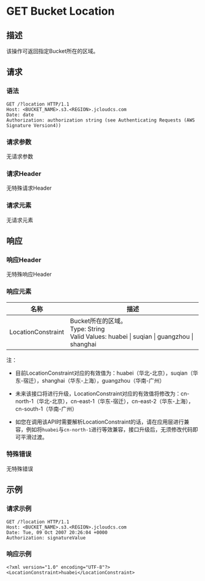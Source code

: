 # GET Bucket Location

## 描述

该操作可返回指定Bucket所在的区域。

## 请求

### 语法

```
GET /?location HTTP/1.1
Host: <BUCKET_NAME>.s3.<REGION>.jcloudcs.com
Date: date
Authorization: authorization string (see Authenticating Requests (AWS Signature Version4))
```

### 请求参数
无请求参数

### 请求Header
无特殊请求Header

### 请求元素
无请求元素

## 响应

### 响应Header
无特殊响应Header

### 响应元素

名称|描述
-|-
LocationConstraint|Bucket所在的区域。<br>Type: String<br>Valid Values: huabei \| suqian \| guangzhou \| shanghai

注：

- 目前LocationConstraint对应的有效值为：huabei（华北-北京），suqian（华东-宿迁），shanghai（华东-上海），guangzhou（华南-广州）

- 未来该接口将进行升级，LocationConstraint对应的有效值将修改为：cn-north-1（华北-北京），cn-east-1（华东-宿迁），cn-east-2（华东-上海），cn-south-1（华南-广州）

- 如您在调用该API时需要解析LocationConstraint的话，请在应用层进行兼容，例如将`huabei`与`cn-north-1`进行等效兼容，接口升级后，无须修改代码即可平滑过渡。

### 特殊错误
无特殊错误

## 示例
### 请求示例

```
GET /?location HTTP/1.1
Host: <BUCKET_NAME>.s3.<REGION>.jcloudcs.com
Date: Tue, 09 Oct 2007 20:26:04 +0000
Authorization: signatureValue
```

### 响应示例

```
<?xml version="1.0" encoding="UTF-8"?>
<LocationConstraint>huabei</LocationConstraint>
```
